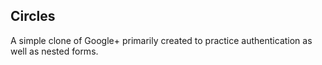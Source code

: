 ## Circles

A simple clone of Google+ primarily created to practice authentication as well
as nested forms.
